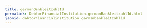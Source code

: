 ```yaml
---
title: germanBankleitzahlId
permalink: DebtorFinancialInstitution.germanBankleitzahlId.html
jsonid: debtorfinancialinstitution_germanbankleitzahlid
---
```

